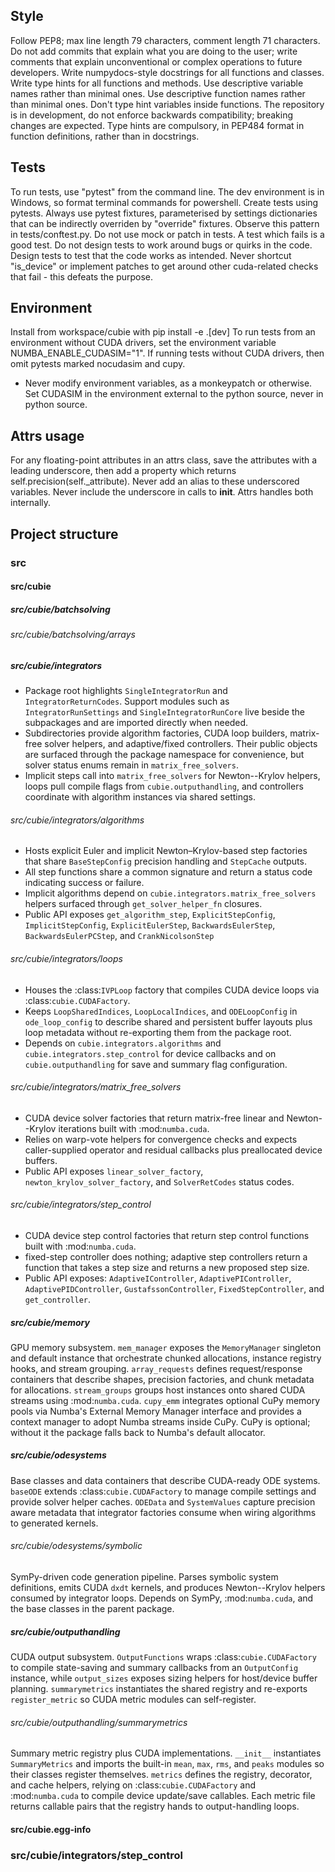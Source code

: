 ## Style
Follow PEP8; max line length 79 characters, comment length 71 characters. Do not add commits that explain what you are doing 
to the user; write comments that explain unconventional or complex operations to future developers. Write numpydocs-style
docstrings for all functions and classes. Write type hints for all functions and methods.
Use descriptive variable names rather than minimal ones.
Use descriptive function names rather than minimal ones.
Don't type hint variables inside functions.
The repository is in development, do not enforce backwards compatibility; breaking changes are expected.
Type hints are compulsory, in PEP484 format in function definitions, rather than in docstrings.

## Tests
To run tests, use "pytest" from the command line. The dev environment is in Windows, so format terminal commands for powershell.
Create tests using pytests. Always use pytest fixtures, parameterised by settings dictionaries that can be indirectly overriden by "override" fixtures. Observe this pattern in tests/conftest.py.
Do not use mock or patch in tests.
A test which fails is a good test. Do not design tests to work around bugs or quirks in the code. Design tests to test 
that the code works as intended.
Never shortcut "is_device" or implement patches to get around other cuda-related checks that fail - this defeats the purpose.

## Environment
Install from workspace/cubie with pip install -e .[dev]
To run tests from an environment without CUDA drivers, set the environment variable NUMBA_ENABLE_CUDASIM="1".
If running tests without CUDA drivers, then omit pytests marked nocudasim and cupy.
- Never modify environment variables, as a monkeypatch or otherwise. Set CUDASIM in the environment external to the python source, never in python source.

## Attrs usage
For any floating-point attributes in an attrs class, save the attributes with a leading underscore, then add a property
which returns self.precision(self._attribute). Never add an alias to these underscored variables. Never include the underscore
in calls to __init__. Attrs handles both internally.

## Project structure

### src
#### src/cubie
##### src/cubie/batchsolving
###### src/cubie/batchsolving/arrays
##### src/cubie/integrators
- Package root highlights ``SingleIntegratorRun`` and
  ``IntegratorReturnCodes``. Support modules such as
  ``IntegratorRunSettings`` and ``SingleIntegratorRunCore`` live beside
  the subpackages and are imported directly when needed.
- Subdirectories provide algorithm factories, CUDA loop builders,
  matrix-free solver helpers, and adaptive/fixed controllers. Their public
  objects are surfaced through the package namespace for convenience, but
  solver status enums remain in ``matrix_free_solvers``.
- Implicit steps call into ``matrix_free_solvers`` for Newton--Krylov
  helpers, loops pull compile flags from ``cubie.outputhandling``, and
  controllers coordinate with algorithm instances via shared settings.
###### src/cubie/integrators/algorithms
- Hosts explicit Euler and implicit Newton–Krylov-based step factories that
  share ``BaseStepConfig`` precision handling and ``StepCache`` outputs.
- All step functions share a common signature and return a status code
  indicating success or failure.
- Implicit algorithms depend on ``cubie.integrators.matrix_free_solvers``
  helpers surfaced through ``get_solver_helper_fn`` closures.
- Public API exposes ``get_algorithm_step``, ``ExplicitStepConfig``,
  ``ImplicitStepConfig``, ``ExplicitEulerStep``, ``BackwardsEulerStep``,
  ``BackwardsEulerPCStep``, and ``CrankNicolsonStep``
###### src/cubie/integrators/loops
- Houses the :class:`IVPLoop` factory that compiles CUDA device loops via
  :class:`cubie.CUDAFactory`.
- Keeps ``LoopSharedIndices``, ``LoopLocalIndices``, and ``ODELoopConfig`` in
  ``ode_loop_config`` to describe shared and persistent buffer layouts plus
  loop metadata without re-exporting them from the package root.
- Depends on ``cubie.integrators.algorithms`` and
  ``cubie.integrators.step_control`` for device callbacks and on
  ``cubie.outputhandling`` for save and summary flag configuration.
###### src/cubie/integrators/matrix_free_solvers
- CUDA device solver factories that return matrix-free linear and
  Newton--Krylov iterations built with :mod:`numba.cuda`.
- Relies on warp-vote helpers for convergence checks and expects
  caller-supplied operator and residual callbacks plus preallocated
  device buffers.
- Public API exposes ``linear_solver_factory``,
  ``newton_krylov_solver_factory``, and ``SolverRetCodes`` status codes.

###### src/cubie/integrators/step_control
- CUDA device step control factories that return step control
  functions built with :mod:`numba.cuda`.
- fixed-step controller does nothing; adaptive step controllers return a 
  function that takes a step size and returns a new proposed step size.
- Public API exposes: ``AdaptiveIController``, ``AdaptivePIController``, ``AdaptivePIDController``,
  ``GustafssonController``, ``FixedStepController``, and ``get_controller``.
##### src/cubie/memory
GPU memory subsystem. ``mem_manager`` exposes the ``MemoryManager`` singleton
and default instance that orchestrate chunked allocations, instance registry
hooks, and stream grouping. ``array_requests`` defines request/response
containers that describe shapes, precision factories, and chunk metadata for
allocations. ``stream_groups`` groups host instances onto shared CUDA streams
using :mod:`numba.cuda`. ``cupy_emm`` integrates optional CuPy memory pools via
Numba's External Memory Manager interface and provides a context manager to
adopt Numba streams inside CuPy. CuPy is optional; without it the package falls
back to Numba's default allocator.
##### src/cubie/odesystems
Base classes and data containers that describe CUDA-ready ODE systems.
``baseODE`` extends :class:`cubie.CUDAFactory` to manage compile settings and
provide solver helper caches. ``ODEData`` and ``SystemValues`` capture precision
aware metadata that integrator factories consume when wiring algorithms to
generated kernels.
###### src/cubie/odesystems/symbolic
SymPy-driven code generation pipeline. Parses symbolic system definitions,
emits CUDA ``dxdt`` kernels, and produces Newton--Krylov helpers consumed by
integrator loops. Depends on SymPy, :mod:`numba.cuda`, and the base classes in
the parent package.
##### src/cubie/outputhandling
CUDA output subsystem. ``OutputFunctions`` wraps :class:`cubie.CUDAFactory` to
compile state-saving and summary callbacks from an ``OutputConfig`` instance,
while ``output_sizes`` exposes sizing helpers for host/device buffer planning.
``summarymetrics`` instantiates the shared registry and re-exports
``register_metric`` so CUDA metric modules can self-register.
###### src/cubie/outputhandling/summarymetrics
Summary metric registry plus CUDA implementations. ``__init__`` instantiates
``SummaryMetrics`` and imports the built-in ``mean``, ``max``, ``rms``, and
``peaks`` modules so their classes register themselves. ``metrics`` defines the
registry, decorator, and cache helpers, relying on :class:`cubie.CUDAFactory`
and :mod:`numba.cuda` to compile device update/save callables. Each metric file
returns callable pairs that the registry hands to output-handling loops.
#### src/cubie.egg-info


### src/cubie/integrators/step_control
